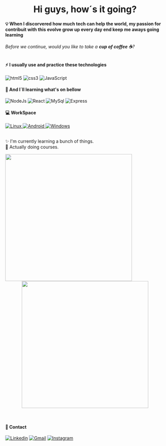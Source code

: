 

<h1 align="center"> Hi guys, how´s it going?  </h1>

#### 💡 When I discorvered how much tech can help the world, my passion for contribuit with this evolve grow up every day end keep me aways going learning

###### Before we continue, would you like to take a **cup of coffee ☕**?


#### ⚡ I usually use and practice these technologies
![html5](https://img.shields.io/badge/HTML5-E34F26?style=for-the-badge&logo=html5&logoColor=white)
![css3](https://img.shields.io/badge/CSS3-1572B6?style=for-the-badge&logo=css3&logoColor=white)
![JavaScript](https://img.shields.io/badge/JavaScript-F7DF1E?style=for-the-badge&logo=javascript&logoColor=black)


#### 🚀 And I´ll learning what's on bellow

![NodeJs](https://img.shields.io/badge/Node.js-43853D?style=for-the-badge&logo=node.js&logoColor=white)
![React](https://img.shields.io/badge/React-20232A?style=for-the-badge&logo=react&logoColor=61DAFB)
![MySql](https://img.shields.io/badge/MySQL-005C84?style=for-the-badge&logo=mysql&logoColor=white)
![Express](https://img.shields.io/badge/Express.js-404D59?style=for-the-badge)

#### 💻 WorkSpace
<div>
	<a href="https://www.kernel.org">
		<img src="https://img.shields.io/badge/Linux-557C94?style=for-the-badge&logo=linux&logoColor=black" alt="Linux"/>
	</a>
	<a href="https://www.android.com"> 
    <img src="https://img.shields.io/badge/Android-3DDC84?style=for-the-badge&logo=android&logoColor=white" alt="Android"/>
	</a>
  <a href="https://www.windows.com"> 
    <img src="https://img.shields.io/badge/Windows-0078D6?style=for-the-badge&logo=windows&logoColor=white" alt="Windows"/>
	</a>
</div>

<br>

:sparkles: I'm currently learning a bunch of things. <br />
:bookmark: Actually doing courses. <br />

<p align="center">
  <img align="left" src="https://github-readme-stats.vercel.app/api/top-langs/?username=mariohenrlque&layout=compact&langs_count=16&theme=dracula" width="400" />
  <img align="" src="https://github-readme-stats.vercel.app/api?username=mariohenrlque&show_icons=true&theme=dracula&include_all_commits=true&count_public=true" width="400" />
</p>

<br/>

#### 📱 Contact
[![Linkedin](https://img.shields.io/badge/LinkedIn-0077B5?style=for-the-badge&logo=linkedin&logoColor=white "LinkedIn")](https://www.linkedin.com/in/mario-henrique-61b44023a/) [![Gmail](https://img.shields.io/badge/Gmail-D14836?style=for-the-badge&logo=gmail&logoColor=white)](mailto:mhliquinho@gmail.com) [![Instagram](https://img.shields.io/badge/Instagram-E4405F?style=for-the-badge&logo=instagram&logoColor=white "Instagram")](https://www.instagram.com/mario_henrlque/)
